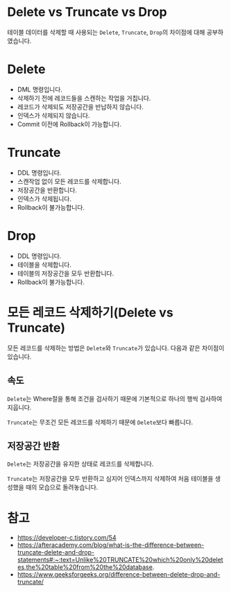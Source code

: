 # Delete vs Truncate vs Drop

테이블 데이터를 삭제할 때 사용되는 `Delete`, `Truncate`, `Drop`의 차이점에 대해 공부하였습니다.

# Delete

- DML 명령입니다.
- 삭제하기 전에 레코드들을 스캔하는 작업을 거칩니다.
- 레코드가 삭제되도 저장공간을 반납하지 않습니다.
- 인덱스가 삭제되지 않습니다. 
- Commit 이전에 Rollback이 가능합니다.

# Truncate

- DDL 명령입니다.
- 스캔작업 없이 모든 레코드를 삭제합니다.
- 저장공간을 반환합니다.
- 인덱스가 삭제됩니다. 
- Rollback이 불가능합니다.

# Drop

- DDL 명령입니다.
- 테이블을 삭제합니다.
- 테이블의 저장공간을 모두 반환합니다.
- Rollback이 불가능합니다.

# 모든 레코드 삭제하기(Delete vs Truncate)

모든 레코드를 삭제하는 방법은 `Delete`와 `Truncate`가 있습니다. 다음과 같은 차이점이 있습니다.

## 속도

`Delete`는 Where절을 통해 조건을 검사하기 때문에 기본적으로 하나의 행씩 검사하여 지웁니다.

`Truncate`는 무조건 모든 레코드를 삭제하기 때문에 `Delete`보다 빠릅니다. 

## 저장공간 반환

`Delete`는 저장공간을 유지한 상태로 레코드를 삭제합니다.

`Truncate`는 저장공간을 모두 반환하고 심지어 인덱스까지 삭제하여 처음 테이블을 생성했을 때의 모습으로 돌려놓습니다.

# 참고
- https://developer-c.tistory.com/54
- https://afteracademy.com/blog/what-is-the-difference-between-truncate-delete-and-drop-statements#:~:text=Unlike%20TRUNCATE%20which%20only%20deletes,the%20table%20from%20the%20database.
- https://www.geeksforgeeks.org/difference-between-delete-drop-and-truncate/

